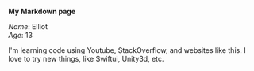 **My Markdown page**

*Name*: Elliot<br/>
*Age*: 13

I'm learning code using Youtube, StackOverflow, and websites like this. I love to try new things, like Swiftui, Unity3d, etc.
